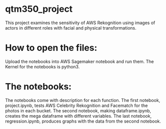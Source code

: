 # qtm350_project
This project examines the sensitivity of AWS Rekognition using images of actors in different roles with facial and physical transformations.

# How to open the files:
Upload the notebooks into AWS Sagemaker notebook and run them. The Kernel for the notebooks is python3.

# The notebooks:
The notebooks come with description for each function. The first notebook, project.ipynb, tests AWS Celebrity Rekognition and Facematch for the photos in each bucket. The second notebook, making dataframe.ipynb, creates the mega dataframe with different variables. The last notebook, regression.ipynb, produces graphs with the data from the second notebook.  
